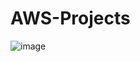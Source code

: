 # AWS-Projects

![image](https://user-images.githubusercontent.com/60892908/132943847-211ada5f-8688-4e42-86f1-d2a2811bbcd1.png)
